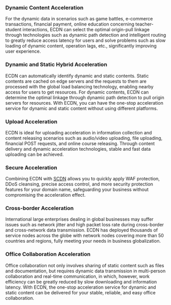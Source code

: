 ### Dynamic Content Acceleration
 For the dynamic data in scenarios such as game battles, e-commerce transactions, financial payment, online education concerning teacher-student interactions, ECDN can select the optimal origin-pull linkage through technologies such as dynamic path detection and intelligent routing to greatly reduce access latency for users and solve problems such as slow loading of dynamic content, operation lags, etc., significantly improving user experience.

### Dynamic and Static Hybrid Acceleration
ECDN can automatically identify dynamic and static contents. Static contents are cached on edge servers and the requests to them are processed with the global load balancing technology, enabling nearby access for users to get resources. For dynamic contents, ECDN can determine the optimal linkage through dynamic path detection to pull origin servers for resources. With ECDN, you can have the one-stop acceleration service for dynamic and static content without using different platforms.

### Upload Acceleration
ECDN is ideal for uploading acceleration in information collection and content releasing scenarios such as audio/video uploading, file uploading, financial POST requests, and online course releasing. Through content delivery and dynamic acceleration technologies, stable and fast data uploading can be achieved.

### Secure Acceleration
Combining ECDN with [SCDN](https://intl.cloud.tencent.com/zh/product/ecdn) allows you to quickly apply WAF protection, DDoS cleansing, precise access control, and more security protection features for your domain name, safeguarding your business without compromising the acceleration effect.

### Cross-border Acceleration
International large enterprises dealing in global businesses may suffer issues such as network jitter and high packet loss rate during cross-border and cross-network data transmission. ECDN has deployed thousands of service nodes across the globe with network nodes covering more than 50 countries and regions, fully meeting your needs in business globalization.

### Office Collaboration Acceleration
Office collaboration not only involves sharing of static content such as files and documentation, but requires dynamic data transmission in multi-person collaboration and real-time communication, in which, however, work efficiency can be greatly reduced by slow downloading and information latency. With ECDN, the one-stop acceleration service for dynamic and static content can be delivered for your stable, reliable, and easy office collaboration.

